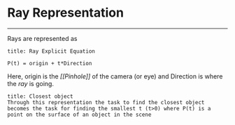 # Ray Representation
***
Rays are represented as 
```ad-info
title: Ray Explicit Equation

P(t) = origin + t*Direction

```
Here, origin is the *[[Pinhole]]* of the camera (or eye) and Direction is where the *ray* is going. 
```ad-important
title: Closest object
Through this representation the task to find the closest object becomes the task for finding the smallest t (t>0) where P(t) is a point on the surface of an object in the scene 

```


